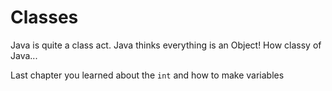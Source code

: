 # Classes

Java is quite a class act. Java thinks everything is an Object! How classy of Java...

Last chapter you learned about the `int` and how to make variables 

